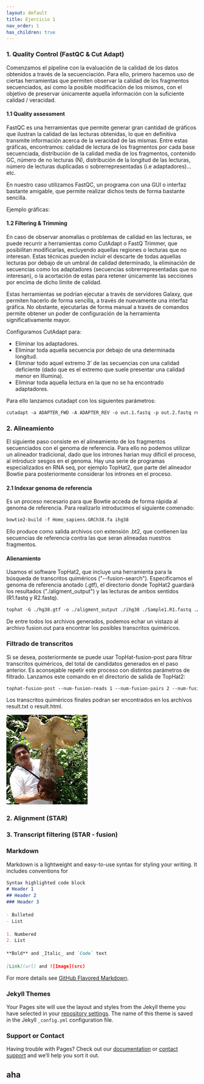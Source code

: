 ```yaml
---
layout: default
title: Ejercicio 1
nav_order: 1
has_children: true
---
```



### 1. Quality Control (FastQC & Cut Adapt)


Comenzamos el pipeline con la evaluación de la calidad de los datos obtenidos a través de la secuenciación. Para ello, primero hacemos uso de ciertas herramientas que permiten observar la calidad de los fragmentos secuenciados, asi como la posible modificación de los mismos, con el objetivo de preservar únicamente aquella información con la suficiente calidad / veracidad.


#### 1.1 Quality assessment


FastQC es una herramientas que permite generar gran cantidad de gráficos que ilustran la calidad de las lecturas obtenidas, lo que en definitiva transmite información acerca de la veracidad de las mismas. Entre estas gráficas, encontramos: calidad de lectura de los fragmentos por cada base secuenciada, distribución de la calidad media de los fragmentos, contenido GC, número de no lecturas (N), distribución de la longitud de las lecturas, número de lecturas duplicadas o sobrerrepresentadas (i.e adaptadores)… etc.

En nuestro caso utilizamos FastQC, un programa con una GUI o interfaz bastante amigable, que permite realizar dichos tests de forma bastante sencilla.

Ejemplo gráficas:


#### 1.2 Filtering & Trimming


En caso de observar anomalías o problemas de calidad en las lecturas, se puede recurrir a herramientas como CutAdapt o FastQ Trimmer, que posibilitan modificarlas, excluyendo aquellas regiones o lecturas que no interesan. Estas técnicas pueden incluir el descarte de todas aquellas lecturas por debajo de un umbral de calidad determinado, la eliminación de secuencias como los adaptadores (secuencias sobrerrepresentadas que no interesan), o la acortación de estas para retener únicamente las secciones por encima de dicho límite de calidad.

Estas herramientas se podrían ejecutar a través de servidores Galaxy, que permiten hacerlo de forma sencilla, a través de nuevamente una interfaz gráfica. No obstante, ejecutarlas de forma manual a través de comandos permite obtener un poder de configuración de la herramienta significativamente mayor.

Configuramos CutAdapt para:

- Eliminar los adaptadores.
- Eliminar toda aquella secuencia por debajo de una determinada longitud.
- Eliminar todo aquel extremo 3' de las secuencias con una calidad deficiente (dado que es el extremo que suele presentar una calidad menor en Illumina).
- Eliminar toda aquella lectura en la que no se ha encontrado adaptadores.

Para ello lanzamos cutadapt con los siguientes parámetros:

```markdown
cutadapt -a ADAPTER_FWD -A ADAPTER_REV -o out.1.fastq -p out.2.fastq reads.1.fastq reads.2.fastq -m 250 -M 250 -q 28 --discard-untrimmed
```


### 2. Alineamiento

El siguiente paso consiste en el alineamiento de los fragmentos secuenciados con el genoma de referencia. Para ello no podemos utilizar un alineador tradicional, dado que los intrones harian muy dificil el proceso, al introducir sesgos en el genoma. Hay una serie de programas especializados en RNA seq, por ejemplo TopHat2, que parte del alineador Bowtie para posteriormente considerar los intrones en el proceso. 

#### 2.1 Indexar genoma de referencia

Es un proceso necesario para que Bowtie acceda de forma rápida al genoma de referencia. Para realizarlo introducimos el siguiente comenado:

```markdown
bowtie2-build -f Homo_sapiens.GRCh38.fa ihg38
```
Ello produce como salida archivos con extensión .bt2, que contienen las secuencias de referencia contra las que seran alineadas nuestros fragmentos. 

#### Alienamiento

Usamos el software TopHat2, que incluye una herramienta para la búsqueda de transcritos quiméricos ("--fusion-search"). Especificamos el genoma de referencia anotado (.gtf), el directorio donde TopHat2 guardará los resultados ("./aligment_output") y las lecturas de ambos sentidos (R1.fastq y R2.fastq).

```markdown
tophat -G ./hg38.gtf -o ./aligment_output ./ihg38 ./Sample1.R1.fastq ./Sample1.R2.fastq --fusion-search
```
De entre todos los archivos generados, podemos echar un vistazo al archivo fusion.out para encontrar los posibles transcritos quiméricos.

### Filtrado de transcritos

Si se desea, posteriormente se puede usar TopHat-fusion-post para filtrar transcritos quiméricos, del total de candidatos generados en el paso anterior. Es aconsejable repetir este proceso con distintos parámetros de filtrado. Lanzamos este comando en el directorio de salida de TopHat2:

```markdown
tophat-fusion-post --num-fusion-reads 1 --num-fusion-pairs 2 --num-fusion-both 5 ../ihg38
```

Los transcritos quiméricos finales podran ser encontrados en los archivos result.txt o result.html.


![image](/Unknown.jpeg)

### 2. Alignment (STAR)

### 3. Transcript filtering (STAR - fusion)



### Markdown

Markdown is a lightweight and easy-to-use syntax for styling your writing. It includes conventions for

```markdown
Syntax highlighted code block
# Header 1
## Header 2
### Header 3

- Bulleted
- List

1. Numbered
2. List

**Bold** and _Italic_ and `Code` text

[Link](url) and ![Image](src)
```

For more details see [GitHub Flavored Markdown](https://guides.github.com/features/mastering-markdown/).

### Jekyll Themes

Your Pages site will use the layout and styles from the Jekyll theme you have selected in your [repository settings](https://github.com/ibienzobas/ibienzobas.github.io/settings). The name of this theme is saved in the Jekyll `_config.yml` configuration file.

### Support or Contact

Having trouble with Pages? Check out our [documentation](https://docs.github.com/categories/github-pages-basics/) or [contact support](https://support.github.com/contact) and we’ll help you sort it out.

## aha
